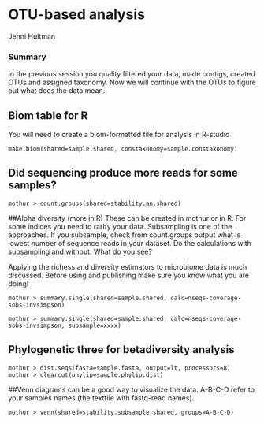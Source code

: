 OTU-based analysis 
=====================================
Jenni Hultman

### Summary

In the previous session you quality filtered your data, made contigs, created OTUs and assigned taxonomy. Now we will continue with the OTUs to figure out what does the data mean. 


## Biom table for R 

You will need to create a biom-formatted file for analysis in R-studio


```
make.biom(shared=sample.shared, constaxonomy=sample.constaxonomy)
```
## Did sequencing produce more reads for some samples?
```
mothur > count.groups(shared=stability.an.shared)
```

##Alpha diversity (more in R)
These can be created in mothur or in R. For some indices you need to rarify your data. Subsampling is one of the approaches. If you subsample, check from count.groups output what is lowest number of sequence reads in your dataset. Do the calculations with subsampling and without. What do you see?

Applying the richess and diversity estimators to microbiome data is much discussed. Before using and publishing make sure you know what you are doing!

    mothur > summary.single(shared=sample.shared, calc=nseqs-coverage-sobs-invsimpson)
```
mothur > summary.single(shared=sample.shared, calc=nseqs-coverage-sobs-invsimpson, subsample=xxxx)
```

## Phylogenetic three for betadiversity analysis

```
mothur > dist.seqs(fasta=sample.fasta, output=lt, processors=8)
mothur > clearcut(phylip=sample.phylip.dist)

```
##Venn diagrams can be a good way to visualize the data. A-B-C-D refer to your samples names (the textfile with fastq-read names). 
```
mothur > venn(shared=stability.subsample.shared, groups=A-B-C-D)
```
